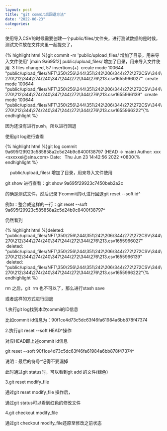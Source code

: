 ```yaml
---
layout: post
title: "git commit后回退方法"
date: "2022-06-23"
categories: 
---
```

<p>使用导入CSV的时候需要创建一个public/files/文件夹，进行测试数据的是时候，测试文件放在文件夹里一起提交了，</p>
{% highlight html %}git commit -m &#39;public/upload_files/ 增加了目录，用来导入文件使用&#39;
[main 9a695f2] public/upload_files/ 增加了目录，用来导入文件使用
&nbsp;3 files changed, 57 insertions(+)
&nbsp;create mode 100644 &quot;public/upload_files/NFT\350\256\244\351\242\206\344\272\272CSV\344\270\212\344\274\240\347\244\272\344\276\213.csv1655966027&quot;
&nbsp;create mode 100644 &quot;public/upload_files/NFT\350\256\244\351\242\206\344\272\272CSV\344\270\212\344\274\240\347\244\272\344\276\213.csv1655966139&quot;
&nbsp;create mode 100644 &quot;public/upload_files/NFT\350\256\244\351\242\206\344\272\272CSV\344\270\212\344\274\240\347\244\272\344\276\213.csv1655966222&quot;{% endhighlight %}
<p>因为还没有进行push，所以进行回退</p>
<p>使用git log进行查看</p>
{% highlight html %}git log
commit 9a695f29923c585858a2c5d24b9c8400f38797 (HEAD -&gt; main)
Author: xxx &lt;sxxxxei@sina.com&gt;
Date:&nbsp;&nbsp; Thu Jun 23 14:42:56 2022 +0800{% endhighlight %}
<p>&nbsp;&nbsp;&nbsp; public/upload_files/ 增加了目录，用来导入文件使用</p>
<p>git show 进行查看：git show 9a695f29923c7450beb2a2c</p>
<p>的确是测试文件，然后记录下commit的id,进行回退git reset --soft id^</p>
<p>例如：整合成这样的一行：git reset --soft 9a695f29923c585858a2c5d24b9c8400f38797^</p>
<p>仍然看到</p>
{% highlight html %}deleted:&nbsp;&nbsp;&nbsp; &quot;public/upload_files/NFT\350\256\244\351\242\206\344\272\272CSV\344\270\212\344\274\240\347\244\272\344\276\213.csv1655966027&quot;
&nbsp;&nbsp; &nbsp;deleted:&nbsp;&nbsp;&nbsp; &quot;public/upload_files/NFT\350\256\244\351\242\206\344\272\272CSV\344\270\212\344\274\240\347\244\272\344\276\213.csv1655966139&quot;
&nbsp;&nbsp; &nbsp;deleted:&nbsp;&nbsp;&nbsp; &quot;public/upload_files/NFT\350\256\244\351\242\206\344\272\272CSV\344\270\212\344\274\240\347\244\272\344\276\213.csv1655966222&quot;{% endhighlight %}
<p>rm 之后，git&nbsp; rm 也不可以了，那么进行stash save</p>
<p>或者这样的方式进行回退</p>
<p>1.执行git log找到本次commi的ID信息</p>
<p>比如commit id信息为：90f1ce4d73c5dc63f46fa61984a6bb878f47374</p>
<p>2.执行git reset --soft HEAD^操作</p>
<p>对应HEAD即上述commit id信息</p>
<p>git reset --soft 90f1ce4d73c5dc63f46fa61984a6bb878f47374^</p>
<p>说明：最后的符号^记得不要漏掉</p>
<p>此时通过git status时，可以看到git add 的文件(绿色）</p>
<p>3.git reset modify_file</p>
<p>通过git reset modify_file 操作后，</p>
<p>通过git status可以看到红色的修改文件</p>
<p>4.git checkout modify_file</p>
<p>通过git checkout modify_file还原至修改之前状态<br />
&nbsp;</p>
